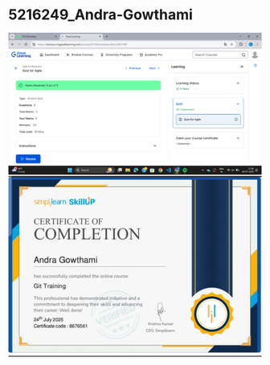 # 5216249_Andra-Gowthami 
<img src="https://github.com/AndraGowthami/5216249_Andra-Gowthami/blob/980f443c80e23b04488a7c72d4317f5c87d70b85/5216249_Andra%20Gowthami.png" alt="Screenshot">
<img src ="https://github.com/AndraGowthami/5216249_Andra-Gowthami/blob/5af58723aebcbca8c3227f55bea1cd761bf70145/5216249_Andra%20Gowthami.jpeg" alt="Screenshot">